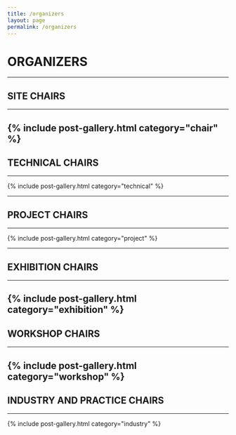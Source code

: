 ```yaml
---
title: /organizers
layout: page
permalink: /organizers
---
```


#  ORGANIZERS

---------------
## SITE CHAIRS
---------------


{% include post-gallery.html category="chair" %}
---------------
## TECHNICAL CHAIRS
---------------

{% include post-gallery.html category="technical" %}

---------------
## PROJECT CHAIRS
---------------

{% include post-gallery.html category="project" %}

---------------
## EXHIBITION CHAIRS
---------------

{% include post-gallery.html category="exhibition" %}
---------------
## WORKSHOP CHAIRS
---------------

{% include post-gallery.html category="workshop" %}
---------------
## INDUSTRY AND PRACTICE CHAIRS
---------------

{% include post-gallery.html category="industry" %}